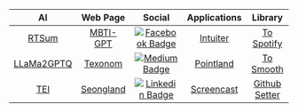 
<table align="center">
<thead>
<tr>
<th align="center">AI</th>
<th align="center">Web Page</th>
<th align="center">Social</th>
<th align="center">Applications</th>
<th>Library</th>
</tr>
</thead>

<tbody>
<tr>
<td align="center"><a href="https://mbti.texonom.com">RTSum</a></td>
<td align="center"><a href="https://mbti.texonom.com">MBTI-GPT</a></td>
<td align="center"><a href="https://www.facebook.com/profile.php?id=100006296858033"><img alt="Facebook Badge" src="https://img.shields.io/badge/Facebook-1877f2?style=round-square&amp;logo=facebook&amp;logoColor=white" /></a></td>
<td align="center"><a href="https://github.com/seonglae/intuiter">Intuiter</a></td>
<td align="center"><a href="https://github.com/seonglae/to-spotify">To Spotify</a></td>
</tr>
<tr>
<td align="center"><a href="https://github.com/seonglae/llama2gptq">LLaMa2GPTQ</a></td>
<td align="center"><a href="https://texonom.com">Texonom</a></td>
<td align="center"><a href="https://seongland.medium.com/"><img alt="Medium Badge" src="https://img.shields.io/badge/Medium-black?style=round-square&amp;logo=medium&amp;logoColor=white" /></a></td>
<td align="center"><a href="https://github.com/seongland/pointland">Pointland</a>
</td>
<td align="center"><a href="https://github.com/seonglae/to-smooth">To Smooth</a></td>
</tr>
<tr>
<td align="center"><a href="https://github.com/seonglae/tei">TEI</a></td>
<td align="center"><a href="https://www.seongland.com">Seongland</a></td>
<td align="center"><a href="https://www.linkedin.com/in/seonglae/"><img alt="Linkedin Badge" src="https://img.shields.io/badge/LinkedIn-blue?style=round-square&amp;logo=LinkedIn&amp;logoColor=white" /></a></td>
<td align="center"><a href="https://github.com/seonglae/screencast">Screencast</a></td>
<td align="center"><a href="https://github.com/seonglae/github-setter">Github Setter</a></td>
</tr>
</tbody>
</table>
